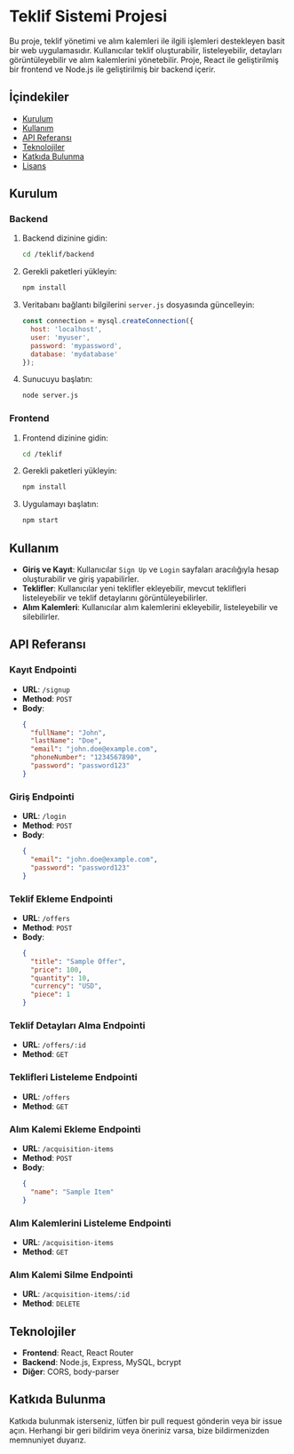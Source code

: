 # Teklif Sistemi Projesi

Bu proje, teklif yönetimi ve alım kalemleri ile ilgili işlemleri destekleyen basit bir web uygulamasıdır. Kullanıcılar teklif oluşturabilir, listeleyebilir, detayları görüntüleyebilir ve alım kalemlerini yönetebilir. Proje, React ile geliştirilmiş bir frontend ve Node.js ile geliştirilmiş bir backend içerir.

## İçindekiler

- [Kurulum](#kurulum)
- [Kullanım](#kullanım)
- [API Referansı](#api-referansı)
- [Teknolojiler](#teknolojiler)
- [Katkıda Bulunma](#katkıda-bulunma)
- [Lisans](#lisans)

## Kurulum

### Backend

1. Backend dizinine gidin:
    ```bash
    cd /teklif/backend
    ```

2. Gerekli paketleri yükleyin:
    ```bash
    npm install
    ```

3. Veritabanı bağlantı bilgilerini `server.js` dosyasında güncelleyin:
    ```js
    const connection = mysql.createConnection({
      host: 'localhost',
      user: 'myuser',
      password: 'mypassword',
      database: 'mydatabase'
    });
    ```

4. Sunucuyu başlatın:
    ```bash
    node server.js
    ```

### Frontend

1. Frontend dizinine gidin:
    ```bash
    cd /teklif
    ```

2. Gerekli paketleri yükleyin:
    ```bash
    npm install
    ```

3. Uygulamayı başlatın:
    ```bash
    npm start
    ```

## Kullanım

- **Giriş ve Kayıt**: Kullanıcılar `Sign Up` ve `Login` sayfaları aracılığıyla hesap oluşturabilir ve giriş yapabilirler.
- **Teklifler**: Kullanıcılar yeni teklifler ekleyebilir, mevcut teklifleri listeleyebilir ve teklif detaylarını görüntüleyebilirler.
- **Alım Kalemleri**: Kullanıcılar alım kalemlerini ekleyebilir, listeleyebilir ve silebilirler.

## API Referansı

### Kayıt Endpointi
- **URL**: `/signup`
- **Method**: `POST`
- **Body**: 
    ```json
    {
      "fullName": "John",
      "lastName": "Doe",
      "email": "john.doe@example.com",
      "phoneNumber": "1234567890",
      "password": "password123"
    }
    ```

### Giriş Endpointi
- **URL**: `/login`
- **Method**: `POST`
- **Body**:
    ```json
    {
      "email": "john.doe@example.com",
      "password": "password123"
    }
    ```

### Teklif Ekleme Endpointi
- **URL**: `/offers`
- **Method**: `POST`
- **Body**:
    ```json
    {
      "title": "Sample Offer",
      "price": 100,
      "quantity": 10,
      "currency": "USD",
      "piece": 1
    }
    ```

### Teklif Detayları Alma Endpointi
- **URL**: `/offers/:id`
- **Method**: `GET`

### Teklifleri Listeleme Endpointi
- **URL**: `/offers`
- **Method**: `GET`

### Alım Kalemi Ekleme Endpointi
- **URL**: `/acquisition-items`
- **Method**: `POST`
- **Body**:
    ```json
    {
      "name": "Sample Item"
    }
    ```

### Alım Kalemlerini Listeleme Endpointi
- **URL**: `/acquisition-items`
- **Method**: `GET`

### Alım Kalemi Silme Endpointi
- **URL**: `/acquisition-items/:id`
- **Method**: `DELETE`

## Teknolojiler

- **Frontend**: React, React Router
- **Backend**: Node.js, Express, MySQL, bcrypt
- **Diğer**: CORS, body-parser

## Katkıda Bulunma

Katkıda bulunmak isterseniz, lütfen bir pull request gönderin veya bir issue açın. Herhangi bir geri bildirim veya öneriniz varsa, bize bildirmenizden memnuniyet duyarız.



